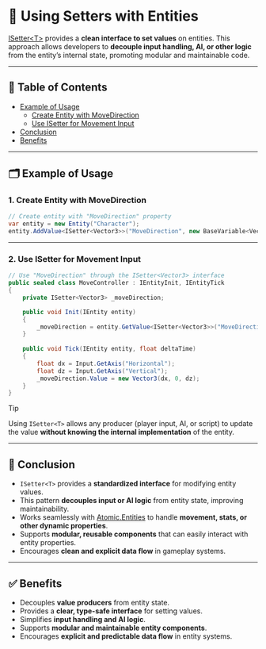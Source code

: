 # 📌 Using Setters with Entities

[ISetter\<T>](../Elements/Setters/Manual.md) provides a **clean interface to set values** on entities. 
This approach allows developers to **decouple input handling, AI, or other logic** from the entity’s internal state, promoting modular and maintainable code.

---

## 📑 Table of Contents

- [Example of Usage](#-example-of-usage)
    - [Create Entity with MoveDirection](#1-create-entity-with-movedirection)
    - [Use ISetter for Movement Input](#2-use-isetter-for-movement-input)
- [Conclusion](#-conclusion)
- [Benefits](#-benefits)

---

## 🗂 Example of Usage

### 1. Create Entity with MoveDirection

```csharp
// Create entity with "MoveDirection" property
var entity = new Entity("Character");
entity.AddValue<ISetter<Vector3>>("MoveDirection", new BaseVariable<Vector3>());
```

---

### 2. Use ISetter for Movement Input

```csharp
// Use "MoveDirection" through the ISetter<Vector3> interface 
public sealed class MoveController : IEntityInit, IEntityTick
{
    private ISetter<Vector3> _moveDirection;

    public void Init(IEntity entity)
    {
        _moveDirection = entity.GetValue<ISetter<Vector3>>("MoveDirection");
    }
    
    public void Tick(IEntity entity, float deltaTime)
    {
        float dx = Input.GetAxis("Horizontal");
        float dz = Input.GetAxis("Vertical");
        _moveDirection.Value = new Vector3(dx, 0, dz);
    }
}
```

> [!TIP]
> Using `ISetter<T>` allows any producer (player input, AI, or script) to update the value **without knowing the internal implementation** of the entity.

---

## 🏁 Conclusion

- `ISetter<T>` provides a **standardized interface** for modifying entity values.
- This pattern **decouples input or AI logic** from entity state, improving maintainability.
- Works seamlessly with [Atomic.Entities](../Entities/Manual.md) to handle **movement, stats, or other dynamic properties**.
- Supports **modular, reusable components** that can easily interact with entity properties.
- Encourages **clean and explicit data flow** in gameplay systems.

---

## ✅ Benefits

- Decouples **value producers** from entity state.
- Provides a **clear, type-safe interface** for setting values.
- Simplifies **input handling and AI logic**.
- Supports **modular and maintainable entity components**.
- Encourages **explicit and predictable data flow** in entity systems.  
